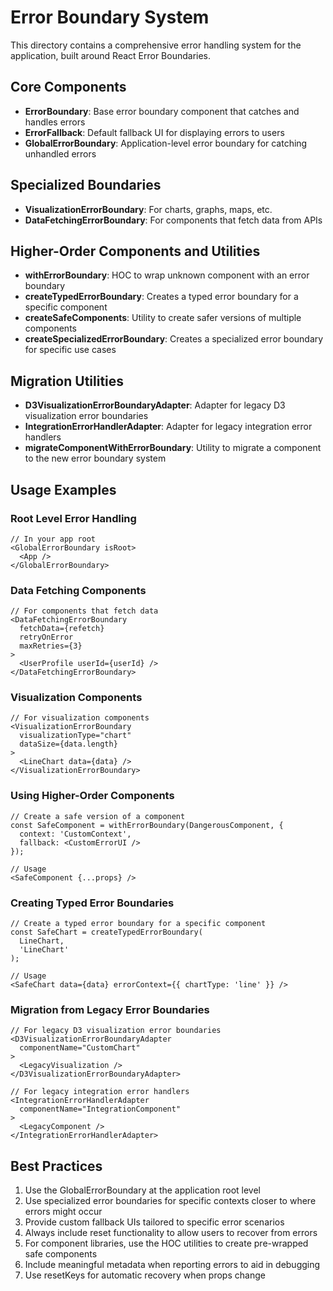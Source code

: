 # Error Boundary System

This directory contains a comprehensive error handling system for the application, built around React Error Boundaries.

## Core Components

- **ErrorBoundary**: Base error boundary component that catches and handles errors
- **ErrorFallback**: Default fallback UI for displaying errors to users
- **GlobalErrorBoundary**: Application-level error boundary for catching unhandled errors

## Specialized Boundaries

- **VisualizationErrorBoundary**: For charts, graphs, maps, etc.
- **DataFetchingErrorBoundary**: For components that fetch data from APIs

## Higher-Order Components and Utilities

- **withErrorBoundary**: HOC to wrap unknown component with an error boundary
- **createTypedErrorBoundary**: Creates a typed error boundary for a specific component
- **createSafeComponents**: Utility to create safer versions of multiple components
- **createSpecializedErrorBoundary**: Creates a specialized error boundary for specific use cases

## Migration Utilities

- **D3VisualizationErrorBoundaryAdapter**: Adapter for legacy D3 visualization error boundaries
- **IntegrationErrorHandlerAdapter**: Adapter for legacy integration error handlers
- **migrateComponentWithErrorBoundary**: Utility to migrate a component to the new error boundary system

## Usage Examples

### Root Level Error Handling

```tsx
// In your app root
<GlobalErrorBoundary isRoot>
  <App />
</GlobalErrorBoundary>
```

### Data Fetching Components

```tsx
// For components that fetch data
<DataFetchingErrorBoundary 
  fetchData={refetch} 
  retryOnError 
  maxRetries={3}
>
  <UserProfile userId={userId} />
</DataFetchingErrorBoundary>
```

### Visualization Components

```tsx
// For visualization components
<VisualizationErrorBoundary
  visualizationType="chart"
  dataSize={data.length}
>
  <LineChart data={data} />
</VisualizationErrorBoundary>
```

### Using Higher-Order Components

```tsx
// Create a safe version of a component
const SafeComponent = withErrorBoundary(DangerousComponent, {
  context: 'CustomContext',
  fallback: <CustomErrorUI />
});

// Usage
<SafeComponent {...props} />
```

### Creating Typed Error Boundaries

```tsx
// Create a typed error boundary for a specific component
const SafeChart = createTypedErrorBoundary(
  LineChart,
  'LineChart'
);

// Usage
<SafeChart data={data} errorContext={{ chartType: 'line' }} />
```

### Migration from Legacy Error Boundaries

```tsx
// For legacy D3 visualization error boundaries
<D3VisualizationErrorBoundaryAdapter 
  componentName="CustomChart"
>
  <LegacyVisualization />
</D3VisualizationErrorBoundaryAdapter>

// For legacy integration error handlers
<IntegrationErrorHandlerAdapter 
  componentName="IntegrationComponent"
>
  <LegacyComponent />
</IntegrationErrorHandlerAdapter>
```

## Best Practices

1. Use the GlobalErrorBoundary at the application root level
2. Use specialized error boundaries for specific contexts closer to where errors might occur
3. Provide custom fallback UIs tailored to specific error scenarios
4. Always include reset functionality to allow users to recover from errors
5. For component libraries, use the HOC utilities to create pre-wrapped safe components
6. Include meaningful metadata when reporting errors to aid in debugging
7. Use resetKeys for automatic recovery when props change